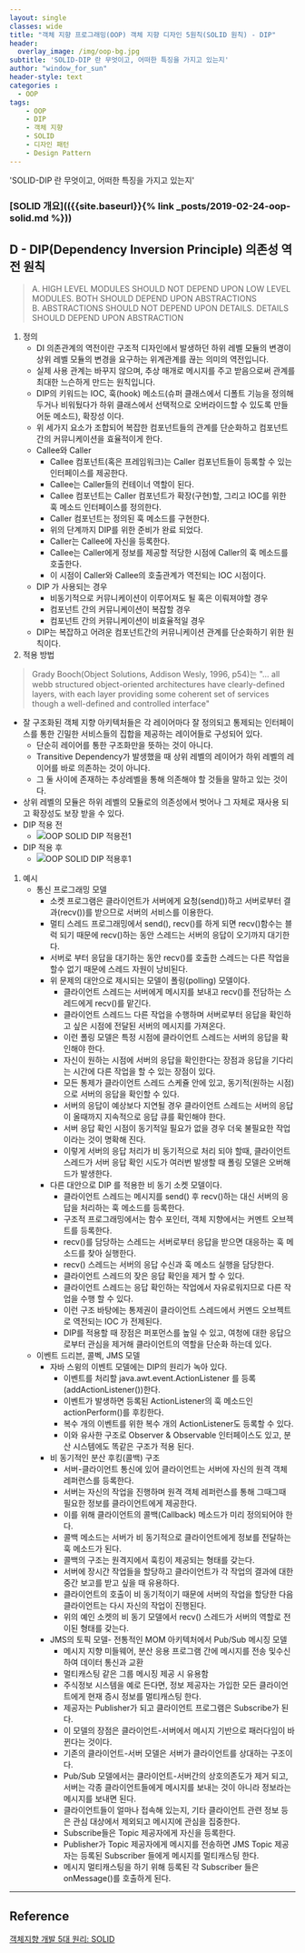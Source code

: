 ```yaml
--- 
layout: single
classes: wide
title: "객체 지향 프로그래밍(OOP) 객체 지향 디자인 5원칙(SOLID 원칙) - DIP"
header:
  overlay_image: /img/oop-bg.jpg
subtitle: 'SOLID-DIP 란 무엇이고, 어떠한 특징을 가지고 있는지'
author: "window_for_sun"
header-style: text
categories :
  - OOP
tags:
    - OOP
    - DIP
    - 객체 지향
    - SOLID
    - 디자인 패턴
    - Design Pattern
---  
```


'SOLID-DIP 란 무엇이고, 어떠한 특징을 가지고 있는지'

### [SOLID 개요](({{site.baseurl}}{% link _posts/2019-02-24-oop-solid.md %}))

## D - DIP(Dependency Inversion Principle) 의존성 역전 원칙
> A. HIGH LEVEL MODULES SHOULD NOT DEPEND UPON LOW LEVEL MODULES. BOTH SHOULD DEPEND UPON ABSTRACTIONS  
> B. ABSTRACTIONS SHOULD NOT DEPEND UPON DETAILS. DETAILS SHOULD DEPEND UPON ABSTRACTION  

1. 정의
	- DI 의존관계의 역전이란 구조적 디자인에서 발생하던 하위 레벨 모듈의 변경이 상위 레벨 모듈의 변경을 요구하는 위계관계를 끊는 의미의 역전입니다.
	- 실제 사용 관계는 바꾸지 않으며, 추상 매개로 메시지를 주고 받음으로써 관계를 최대한 느슨하게 만드는 원칙입니다.
	- DIP의 키워드는 IOC, 훅(hook) 메소드(슈퍼 클래스에서 디폴트 기능을 정의해두거나 비워뒀다가 하위 클래스에서 선택적으로 오버라이드할 수 있도록 만들어둔 메소드), 확장성 이다.
	- 위 세가지 요소가 조합되어 복잡한 컴포넌트들의 관계를 단순화하고 컴포넌트 간의 커뮤니케이션을 효율적이게 한다.
	- Callee와 Caller
		- Callee 컴포넌트(혹은 프레임워크)는 Caller 컴포넌트들이 등록할 수 있는 인터페이스를 제공한다.
		- Callee는 Caller들의 컨테이너 역할이 된다.
		- Callee 컴포넌트는 Caller 컴포넌트가 확장(구현)할, 그리고 IOC를 위한 훅 메소드 인터페이스를 정의한다.
		- Caller 컴포넌트는 정의된 훅 메소드를 구현한다.
		- 위의 단계까지 DIP를 위한 준비가 완료 되었다.
		- Caller는 Callee에 자신을 등록한다.
		- Callee는 Caller에게 정보를 제공할 적당한 시점에 Caller의 훅 메소드를 호출한다.
		- 이 시점이 Caller와 Callee의 호출관계가 역전되는 IOC 시점이다.
	- DIP 가 사용되는 경우
		- 비동기적으로 커뮤니케이션이 이루어져도 될 혹은 이뤄져야할 경우
		- 컴포넌트 간의 커뮤니케이션이 복잡할 경우
		- 컴포넌트 간의 커뮤니케이션이 비효율적일 경우
	- DIP는 복잡하고 어려운 컴포넌트간의 커뮤니케이션 관계를 단순화하기 위한 원칙이다.
1. 적용 방법
> Grady Booch(Object Solutions, Addison Wesly, 1996, p54)는 "... all webb structured object-oriented architectures have clearly-defined layers, with each layer providing some coherent set of services though a well-defined and controlled interface"  

- 잘 구조화된 객체 지향 아키텍처들은 각 레이어마다 잘 정의되고 통제되는 인터페이스를 통한 긴밀한 서비스들의 집합을 제공하는 레이어들로 구성되어 있다.
	- 단순히 레이어를 통한 구조화만을 뜻하는 것이 아니다.
	- Transitive Dependency가 발생했을 때 상위 레벨의 레이어가 하위 레벨의 레이어를 바로 의존하는 것이 아니다.
	- 그 둘 사이에 존재하는 추상레벨을 통해 의존해야 할 것들을 말하고 있는 것이다.
- 상위 레벨의 모듈은 하위 레벨의 모듈로의 의존성에서 벗어나 그 자체로 재사용 되고 확장성도 보장 받을 수 있다.
- DIP 적용 전
	- ![OOP SOLID DIP 적용전1]({{site.baseurl}}/img/oop-solid-dip-beforedip-1-classdiagram.png)
- DIP 적용 후
	- ![OOP SOLID DIP 적용후1]({{site.baseurl}}/img/oop-solid-dip-afterdip-1-classdiagram.png)

1. 예시
	- 통신 프로그래밍 모델
		- 소켓 프로그램은 클라이언트가 서버에게 요청(send())하고 서버로부터 결과(recv())를 받으므로 서버의 서비스를 이용한다.
		- 멀티 스레드 프로그래밍에서 send(), recv()를 하게 되면 recv()함수는 블럭 되기 때문에 recv()하는 동안 스레드는 서버의 응답이 오기까지 대기한다.
		- 서버로 부터 응답을 대기하는 동안 recv()를 호출한 스레드는 다른 작업을 할수 없기 때문에 스레드 자원이 낭비된다.
		- 위 문제의 대안으로 제시되는 모델이 폴링(polling) 모델이다.
			- 클라이언트 스레드는 서버에게 메시지를 보내고 recv()를 전담하는 스레드에게 recv()를 맡긴다.
			- 클라이언트 스레드느 다른 작업을 수행하며 서버로부터 응답을 확인하고 싶은 시점에 전달된 서버의 메시지를 가져온다.
			- 이런 폴링 모델은 특정 시점에 클라이언트 스레드는 서버의 응답을 확인해야 한다.
			- 자신이 원하는 시점에 서버의 응답을 확인한다는 장점과 응답을 기다리는 시간에 다른 작업을 할 수 있는 장점이 있다.
			- 모든 통제가 클라이언트 스레드 스케쥴 안에 있고, 동기적(원하는 시점)으로 서버의 응답을 확인할 수 있다.
			- 서버의 응답이 예상보다 지연될 경우 클라이언트 스레드는 서버의 응답이 올때까지 지속적으로 응답 큐를 확인해야 한다.
			- 서버 응답 확인 시점이 동기적일 필요가 없을 경우 더욱 불필요한 작업이라는 것이 명확해 진다.
			- 이렇게 서버의 응답 처리가 비 동기적으로 처리 되야 할때, 클라이언트 스레드가 서버 응답 확인 시도가 여러번 발생할 때 폴링 모델은 오버해드가 발생한다.
		- 다른 대안으로 DIP 를 적용한 비 동기 소켓 모델이다.
			- 클라이언트 스레드는 메시지를 send() 후 recv()하는 대신 서버의 응답을 처리하는 훅 메소드를 등록한다.
			- 구조적 프로그래밍에서는 함수 포인터, 객체 지향에서는 커멘트 오브젝트를 등록한다.
			- recv()를 담당하는 스레드는 서버로부터 응답을 받으면 대응하는 훅 메소드를 찾아 실행한다.
			- recv() 스레드는 서버의 응답 수신과 훅 메소드 실행을 담당한다.
			- 클라이언트 스레드의 잦은 응답 확인을 제거 할 수 있다.
			- 클라이언트 스레드는 응답 확인하는 작업에서 자유로워지므로 다른 작업을 수행 할 수 있다.
			- 이런 구조 바탕에는 통제권이 클라이언트 스레드에서 커멘드 오브젝트로 역전되는 IOC 가 전제된다.
			- DIP를 적용할 때 장점은 퍼포먼스를 높일 수 있고, 여청에 대한 응답으로부터 관심을 제거해 클라이언트의 역할을 단순화 하는데 있다.
	- 이벤트 드리븐, 콜벡, JMS 모델
		- 자바 스윙의 이벤트 모델에는 DIP의 원리가 녹아 있다.
			- 이벤트를 처리할 java.awt.event.ActionListener 를 등록(addActionListener())한다.
			- 이벤트가 발생하면 등록된 ActionListener의 훅 메소드인 actionPerform()를 후킹한다.
			- 복수 개의 이벤트를 위한 복수 개의 ActionListener도 등록할 수 있다.
			- 이와 유사한 구조로 Observer & Observable 인터페이스도 있고, 분산 시스템에도 똑같은 구조가 적용 된다.
		- 비 동기적인 분산 후킹(콜백) 구조
			- 서버-클라이언트 통신에 있어 클라이언트는 서버에 자신의 원격 객체 레퍼런스를 등록한다.
			- 서버는 자신의 작업을 진행하며 원격 객체 레퍼런스를 통해 그때그때 필요한 정보를 클라이언트에게 제공한다.
			- 이를 위해 클라이언트의 콜백(Callback) 메소드가 미리 정의되어야 한다.
			- 콜백 메소드는 서버가 비 동기적으로 클라이언트에게 정보를 전달하는 훅 메소드가 된다.
			- 콜백의 구조는 원격지에서 훅킹이 제공되는 형태를 갖는다.
			- 서버에 장시간 작업들을 할당하고 클라이언트가 각 작업의 결과에 대한 중간 보고를 받고 싶을 때 유용하다.
			- 클라이언트의 호출이 비 동기적이기 때문에 서버의 작업을 할당한 다음 클라이언트는 다시 자신의 작업이 진행된다.
			- 위의 예인 소켓의 비 동기 모델에서 recv() 스레드가 서버의 역할로 전이된 형태를 갖는다.
		- JMS의 토픽 모델- 전통적인 MOM 아키텍처에서 Pub/Sub 메시징 모델
			- 메시지 지향 미들웨어, 분산 응용 프로그램 간에 메시지를 전송 및수신하여 데이터 통신과 교환
			- 멀티캐스팅 같은 그룹 메시징 제공 시 유용함
			- 주식정보 시스템을 예로 든다면, 정보 제공자는 가입한 모든 클라이언트에게 현재 증시 정보를 멀티캐스팅 한다.
			- 제공자는 Publisher가 되고 클라이언트 프로그램은 Subscribe가 된다.
			- 이 모델의 장점은 클라이언트-서버에서 메시지 기반으로 패러다임이 바뀐다는 것이다.
			- 기존의 클라이언트-서버 모델은 서버가 클라이언트를 상대하는 구조이다.
			- Pub/Sub 모델에서는 클라이언트-서버간의 상호의존도가 제거 되고, 서버는 각종 클라이언트들에게 메시지를 보내는 것이 아니라 정보라는 메시지를 보내면 된다.
			- 클라이언트들이 얼마나 접속해 있는지, 기타 클라이언트 관련 정보 등은 관심 대상에서 제외되고 메시지에 관심을 집중한다.
			- Subscribe들은 Topic 제공자에게 자신을 등록한다.
			- Publisher가 Topic 제공자에게 메시지를 전송하면 JMS Topic 제공자는 등록된 Subscriber 들에게 메시지를 멀티캐스팅 한다.
			- 메시지 멀티캐스팅을 하기 위해 등록된 각 Subscriber 들은 onMessage()를 호출하게 된다.
			

---
## Reference
[객체지향 개발 5대 원리: SOLID](http://www.nextree.co.kr/p6960/)  